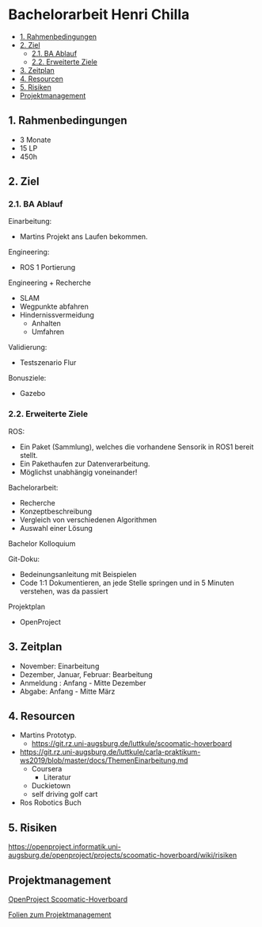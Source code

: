 # Bachelorarbeit Henri Chilla

* [1. Rahmenbedingungen](#1-rahmenbedingungen)
* [2. Ziel](#2-ziel)
  * [2.1. BA Ablauf](#21-ba-ablauf)
  * [2.2. Erweiterte Ziele](#22-erweiterte-ziele)
* [3. Zeitplan](#3-zeitplan)
* [4. Resourcen](#4-resourcen)
* [5. Risiken](#5-risiken)
* [Projektmanagement](#projektmanagement)

## 1. Rahmenbedingungen

* 3 Monate
* 15 LP
* 450h

## 2. Ziel

### 2.1. BA Ablauf

Einarbeitung:

* Martins Projekt ans Laufen bekommen.

Engineering:

* ROS 1 Portierung

Engineering + Recherche

* SLAM
* Wegpunkte abfahren
* Hindernissvermeidung
  * Anhalten
  * Umfahren

Validierung:

* Testszenario Flur

Bonusziele:

* Gazebo

### 2.2. Erweiterte Ziele

ROS:

* Ein Paket (Sammlung), welches die vorhandene Sensorik in ROS1 bereit stellt.
* Ein Pakethaufen zur Datenverarbeitung.
* Möglichst unabhängig voneinander!

Bachelorarbeit:

* Recherche
* Konzeptbeschreibung
* Vergleich von verschiedenen Algorithmen
* Auswahl einer Lösung

Bachelor Kolloquium

Git-Doku:

* Bedeinungsanleitung mit Beispielen
* Code 1:1 Dokumentieren, an jede Stelle springen und in 5 Minuten verstehen, was da passiert

Projektplan

* OpenProject

## 3. Zeitplan

* November: Einarbeitung
* Dezember, Januar, Februar: Bearbeitung
* Anmeldung : Anfang - Mitte Dezember
* Abgabe: Anfang - Mitte März

## 4. Resourcen

* Martins Prototyp.
  * <https://git.rz.uni-augsburg.de/luttkule/scoomatic-hoverboard>
* <https://git.rz.uni-augsburg.de/luttkule/carla-praktikum-ws2019/blob/master/docs/ThemenEinarbeitung.md>
  * Coursera
    * Literatur
  * Duckietown
  * self driving golf cart
* Ros Robotics Buch

## 5. Risiken

<https://openproject.informatik.uni-augsburg.de/openproject/projects/scoomatic-hoverboard/wiki/risiken>

## Projektmanagement

[OpenProject Scoomatic-Hoverboard](https://openproject.informatik.uni-augsburg.de/openproject/projects/scoomatic-hoverboard)

[Folien zum Projektmanagement](https://megastore.uni-augsburg.de/get/ZL9yp11bC8/)
